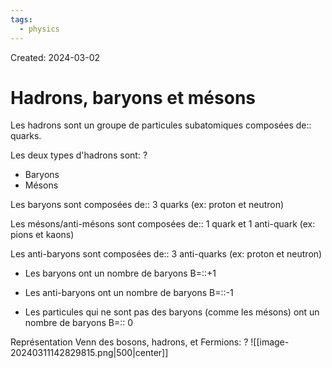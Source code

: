 ```yaml
---
tags:
  - physics
---
```

Created: 2024-03-02

# Hadrons, baryons et mésons
Les hadrons sont un groupe de particules subatomiques composées de:: quarks.
<!--SR:!2024-03-14,3,264-->

Les deux types d'hadrons sont:
?
- Baryons
- Mésons
<!--SR:!2024-03-14,3,264-->

Les baryons sont composées de:: 3 quarks (ex: proton et neutron)
<!--SR:!2024-03-14,2,230-->
Les mésons/anti-mésons sont composées de:: 1 quark et 1 anti-quark (ex: pions et kaons)
<!--SR:!2024-03-14,2,230-->
Les anti-baryons sont composées de:: 3 anti-quarks (ex: proton et neutron)
<!--SR:!2024-03-13,2,244-->

- Les baryons ont un nombre de baryons B=::+1
<!--SR:!2024-03-14,2,230-->
- Les anti-baryons ont un nombre de baryons B=::-1
<!--SR:!2024-03-14,3,264-->
- Les particules qui ne sont pas des baryons (comme les mésons) ont un nombre de baryons B=:: 0
<!--SR:!2024-03-14,3,264-->

Représentation Venn des bosons, hadrons, et Fermions:
?
![[image-20240311142829815.png|500|center]]
<!--SR:!2024-03-14,2,224-->

